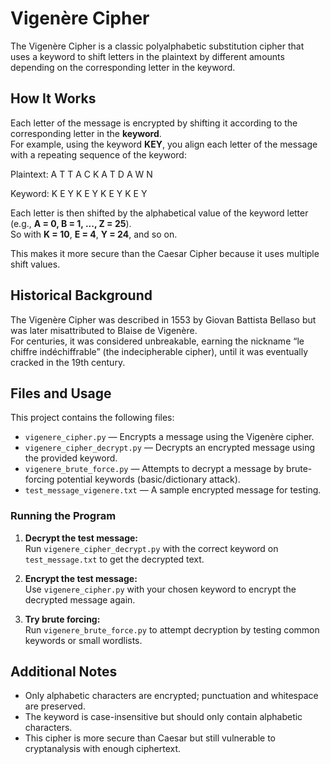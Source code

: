 # Vigenère Cipher

The Vigenère Cipher is a classic polyalphabetic substitution cipher that uses a keyword to shift letters in the plaintext by different amounts depending on the corresponding letter in the keyword.

## How It Works

Each letter of the message is encrypted by shifting it according to the corresponding letter in the **keyword**.  
For example, using the keyword **KEY**, you align each letter of the message with a repeating sequence of the keyword:

Plaintext: A T T A C K A T D A W N 

Keyword: K E Y K E Y K E Y K E Y


Each letter is then shifted by the alphabetical value of the keyword letter (e.g., **A = 0, B = 1, ..., Z = 25**).  
So with **K = 10**, **E = 4**, **Y = 24**, and so on.

This makes it more secure than the Caesar Cipher because it uses multiple shift values.

## Historical Background

The Vigenère Cipher was described in 1553 by Giovan Battista Bellaso but was later misattributed to Blaise de Vigenère.  
For centuries, it was considered unbreakable, earning the nickname “le chiffre indéchiffrable” (the indecipherable cipher), until it was eventually cracked in the 19th century.

## Files and Usage

This project contains the following files:

- `vigenere_cipher.py` — Encrypts a message using the Vigenère cipher.
- `vigenere_cipher_decrypt.py` — Decrypts an encrypted message using the provided keyword.
- `vigenere_brute_force.py` — Attempts to decrypt a message by brute-forcing potential keywords (basic/dictionary attack).
- `test_message_vigenere.txt` — A sample encrypted message for testing.

### Running the Program

1. **Decrypt the test message:**  
   Run `vigenere_cipher_decrypt.py` with the correct keyword on `test_message.txt` to get the decrypted text.

2. **Encrypt the test message:**  
   Use `vigenere_cipher.py` with your chosen keyword to encrypt the decrypted message again.

3. **Try brute forcing:**  
   Run `vigenere_brute_force.py` to attempt decryption by testing common keywords or small wordlists.

## Additional Notes

- Only alphabetic characters are encrypted; punctuation and whitespace are preserved.
- The keyword is case-insensitive but should only contain alphabetic characters.
- This cipher is more secure than Caesar but still vulnerable to cryptanalysis with enough ciphertext.
